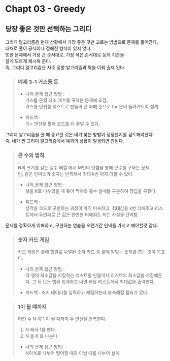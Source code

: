 Chapt 03 - Greedy
=====================
당장 좋은 것만 선택하는 그리디
---------------------
그리디 알고리즘은 현재 상황에서 가장 좋은 것만 고르는 방법으로 문제를 풀어간다.    
대채로 풀이 공식이나 정해진 방식이 있지 않다.    
또한 문제에서 가장 큰 순서대로, 가장 작은 순서대로 등의 기준을   
알게 모르게 제시해 준다.   
즉, 그리디 알고리즘은 자주 정렬 알고리즘과 짝을 이뤄 출제 된다.

> ### **예제 3-1 거스름 돈**   
> - 나의 문제 접근 방법 :   
>   거스름 돈의 최소 개수를 구하는 문제에 초점.   
> 거스름 단위를 리스트로 만들어 큰 화폐 순으로 for 문이 돌아가도록 설계   
>    
>
> - 피드백 :   
> %= 연산을 통해 코드를 더 줄일 수 있다.

    
그리디 알고리즘을 풀 때 중요한 것은 내가 찾은 방법이 정당한지를 검토해야한다.   
즉, 내가 짠 그리디 알고리즘에서 예외의 상황이 발생되면 안된다. 

> ### **큰 수의 법칙**   
> N의 크기를 갖는 실수 배열 에서 M번의 덧셈을 통해 큰수를 구하는 문제   
> 단, 같은 인덱스의 숫자는 반복해서 최대 k번 까지 더할 수 있다.   
> - 나의 문제 잡근 방법 :    
> M을 K로 나누었을 때 몫이 짝수와 홀수 일때를 구분하여 정답을 구했다.
>    
> 
> - 피드백 :   
> 생각을 코드로 구현하는 과정이 아직 미숙하고, 최대값을 k번 더해주고 리스트에서 두번째로 큰 값은 한번만 더해줘도 되는 사실을 간과함.

문제를 정확하게 이해하고, 구현하는 연습을 오랜기간 인내를 가지고 해야할것 같다.
    
> ### **숫자 카드 게임**
> 카드 게임은 룰에 행렬로 나열된 숫자 카드 중 룰에 알맞는 숫자를 뽑는 것이 목표다.
> - 나의 문제 접근 방법 :   
> 각 행의 최소값을 저장하는 리스트를 만들어서 리스트의 최소값을 저장해둔다. 그 뒤 모든 행을 입력하고 나면 해당 리스트에서 최대값을 출력한다.
>     
> 
> - 피드백 :
> 초기 데이터를 입력하고 세팅하는데 능숙해질 필요가 있다.
   
   
> ### **1이 될 때까지**
> 어떤 수 N 이 1 이 될 때까지 두 연산을 반복한다.    
> 1. N 에서 1을 뺀다.
> 2. N 을 K 로 나눈다.
>    
> - 나의 문제 접근 방법:   
> N이 K로 나누어 떨어질 때와 아닐 때를 나누어 설계